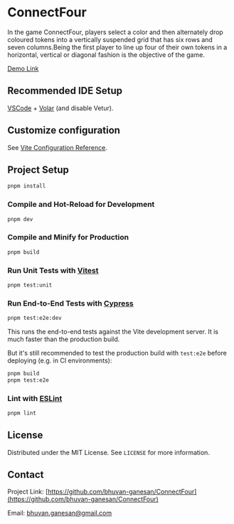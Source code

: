# ConnectFour

In the game ConnectFour, players select a color and then alternately drop coloured tokens into a vertically suspended grid that has six rows and seven columns.Being the first player to line up four of their own tokens in a horizontal, vertical or diagonal fashion is the objective of the game.

[Demo Link](https://connectfour.pixelscripts.in/)

## Recommended IDE Setup

[VSCode](https://code.visualstudio.com/) + [Volar](https://marketplace.visualstudio.com/items?itemName=Vue.volar) (and disable Vetur).

## Customize configuration

See [Vite Configuration Reference](https://vitejs.dev/config/).

## Project Setup

```sh
pnpm install
```

### Compile and Hot-Reload for Development

```sh
pnpm dev
```

### Compile and Minify for Production

```sh
pnpm build
```

### Run Unit Tests with [Vitest](https://vitest.dev/)

```sh
pnpm test:unit
```

### Run End-to-End Tests with [Cypress](https://www.cypress.io/)

```sh
pnpm test:e2e:dev
```

This runs the end-to-end tests against the Vite development server.
It is much faster than the production build.

But it's still recommended to test the production build with `test:e2e` before deploying (e.g. in CI environments):

```sh
pnpm build
pnpm test:e2e
```

### Lint with [ESLint](https://eslint.org/)

```sh
pnpm lint
```

<!-- LICENSE -->

## License

Distributed under the MIT License. See `LICENSE` for more information.

<!-- CONTACT -->

## Contact

Project Link: [https://github.com/bhuvan-ganesan/ConnectFour](https://github.com/bhuvan-ganesan/ConnectFour)

Email: [bhuvan.ganesan@gmail.com](mailto:bhuvan.ganesan@gmail.com)
